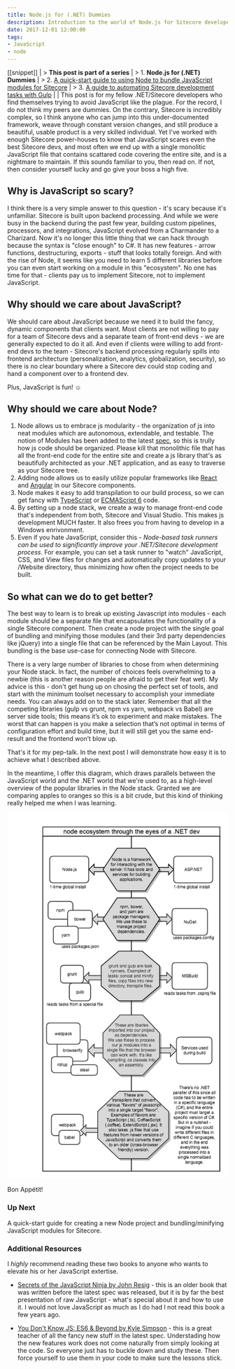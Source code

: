 ```yaml
---
title: Node.js for (.NET) Dummies
description: Introduction to the world of Node.js for Sitecore developers
date: 2017-12-01 12:00:00
tags:
- JavaScript
- node
---
```


[[snippet]]
| > **This post is part of a series**
| > 1. **Node.js for (.NET) Dummies**
| > 2. [A quick-start guide to using Node to bundle JavaScript modules for Sitecore](/Sitecore/Node-js/module-bundling-rollup/)
| > 3. [A guide to automating Sitecore development tasks with Gulp](/Sitecore/Node-js/automate-with-gulp/)
| 
| This post is for my fellow .NET/Sitecore developers who find themselves trying to avoid JavaScript like the plague. For the record, I do not think my peers are dummies. On the contrary, Sitecore is incredibly complex, so I think anyone who can jump into this under-documented framework, weave through constant version changes, and still produce a beautiful, usable product is a very skilled individual. Yet I've worked with enough Sitecore power-houses to know that JavaScript scares even the best Sitecore devs, and most often we end up with a single monolitic JavaScript file that contains scattared code covering the entire site, and is a nightmare to maintain. If this sounds familiar to you, then read on. If not, then consider yourself lucky and go give your boss a high five.

## Why is JavaScript so scary?
I think there is a very simple answer to this question - it's scary because it's unfamiliar. Sitecore is built upon backend processing. And while we were busy in the backend during the past few year, building custom pipelines, processors, and integrations, JavaScript evolved from a Charmander to a Charizard. Now it's no longer this little thing that we can hack through because the syntax is "close enough" to C#. It has new features - arrow functions, destructuring, exports - stuff that looks totally foreign. And with the rise of Node, it seems like you need to learn 5 different libraries before you can even start working on a module in this "ecosystem". No one has time for that - clients pay us to implement Sitecore, not to implement JavaScript.

## Why should we care about JavaScript?
We should care about JavaScript because we need it to build the fancy, dynamic components that clients want. Most clients are not willing to pay for a team of Sitecore devs and a separate team of front-end devs - we are generally expected to do it all. And even if clients were willing to add front-end devs to the team - Sitecore's backend processing regularly spills into frontend architecture (personalization, analytics, globalization, security), so there is no clear boundary where a Sitecore dev could stop coding and hand a component over to a frontend dev.

Plus, JavaScript is fun! ☺

## Why should we care about Node?
1. Node allows us to embrace js modularity - the organization of js into neat modules which are autonomous, extendable, and testable. The notion of Modules has been added to the latest [spec](http://exploringjs.com/es6/ch_modules.html), so this is trully how js code should be organized. Please kill that monolithic file that has all the front-end code for the entire site and create a js library that's as beautifully architected as your .NET application, and as easy to traverse as your Sitecore tree.
2. Adding node allows us to easily utilize popular frameworks like [React](https://reactjs.org/) and [Angular](https://angular.io/) in our Sitecore components.
3. Node makes it easy to add transpilation to our build process, so we can get fancy with [TypeScript](https://www.typescriptlang.org/docs/handbook/typescript-in-5-minutes.html) or [ECMAScript 6](http://es6-features.org) code.
4. By setting up a node stack, we create a way to manage front-end code that's independent from both, Sitecore and Visual Studio. This makes js development MUCH faster. It also frees you from having to develop in a Windows enrivonment.
5. Even if you hate JavaScript, consider this - *Node-based task runners can be used to significantly improve your .NET/Sitecore development process*. For example, you can set a task runner to "watch" JavaScript, CSS, and View files for changes and automatically copy updates to your /Website directory, thus minimizing how often the project needs to be built.

## So what can we do to get better?
The best way to learn is to break up existing Javascript into modules - each module should be a separate file that encapsulates the functionality of a single Sitecore component. Then create a node project with the single goal of bundling and minifying those modules (and their 3rd party dependencies like jQuery) into a single file that can be referenced by the Main Layout. This bundling is the base use-case for connecting Node with Sitecore.

There is a very large number of libraries to chose from when determining your Node stack. In fact, the number of choices feels overwhelming to a newbie (this is another reason people are afraid to get their feat wet). My advice is this - don't get hung up on chosing the perfect set of tools, and start with the minimum toolset necessary to accomplish your immediate needs. You can always add on to the stack later. Remember that all the competing libraries (gulp vs grunt, npm vs yarn, webpack vs Babel) are server side tools; this means it’s ok to experiment and make mistakes. The worst that can happen is you make a selection that’s not optimal in terms of configuration effort and build time, but it will still get you the same end-result and the frontend won’t blow up.

That's it for my pep-talk. In the next post I will demonstrate how easy it is to achieve what I described above.

In the meantime, I offer this diagram, which draws parallels between the JavaScript world and the .NET world that we're used to, as a high-level overview of the popular libraries in the Node stack. Granted we are comparing apples to oranges so this is a bit crude, but this kind of thinking really helped me when I was learning.

![Diagram showing items in the node stack along with the analogous parallel in .NET](./nodethroughdotneteyes.png)

Bon Appétit!

### Up Next
A quick-start guide for creating a new Node project and bundling/minifying JavaScript modules for Sitecore.

### Additional Resources
I *highly* recommend reading these two books to anyone who wants to elevate his or her JavaScript extertise.

* [Secrets of the JavaScript Ninja by John Resig](https://www.amazon.com/Secrets-JavaScript-Ninja-John-Resig/dp/1617292850/) - this is an older book that was written before the latest spec was released, but it is by far the best presentation of raw JavaScript - what's special about it and how to use it. I would not love JavaScript as much as I do had I not read this book a few years ago.

* [You Don't Know JS: ES6 & Beyond by Kyle Simpson](https://www.amazon.com/You-Dont-Know-JS-Beyond/dp/1491904240) - this is a great teacher of all the fancy new stuff in the latest spec. Understading how the new features work does not come naturally from simply looking at the code. So everyone just has to buckle down and study these. Then force yourself to use them in your code to make sure the lessons stick.
